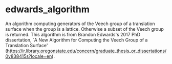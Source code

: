 # edwards_algorithm

An algorithm computing generators of the Veech group of a translation surface when the group is a lattice.  Otherwise a subset of the Veech group is returned.  This algorithm is from Brandon Edwards's 2017 PhD dissertation, `A New Algorithm for Computing the Veech Group of a Translation Surface' (https://ir.library.oregonstate.edu/concern/graduate_thesis_or_dissertations/0v838415s?locale=en).

